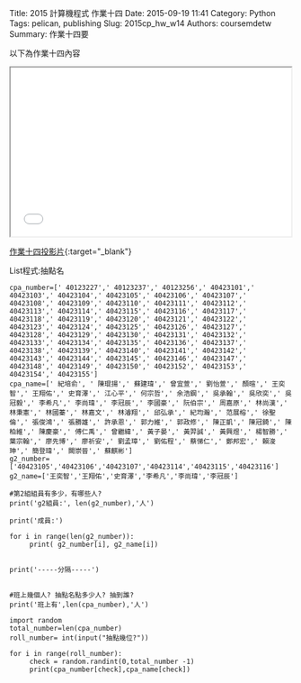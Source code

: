 Title: 2015 計算機程式 作業十四
Date: 2015-09-19 11:41
Category: Python
Tags: pelican, publishing
Slug: 2015cp_hw_w14
Authors: coursemdetw
Summary: 作業十四要

以下為作業十四內容

<iframe src="40423124_cp_w14_p.html" width="500" height="300"></iframe>

[作業十四投影片](40423124_cp_w8_p.html){:target="_blank"}

List程式:抽點名

    cpa_number=[' 40123227',' 40123237',' 40123256',' 40423101',' 40423103',' 40423104',' 40423105',' 40423106',' 40423107',' 40423108',' 40423109',' 40423110',' 40423111',' 40423112',' 40423113',' 40423114',' 40423115',' 40423116',' 40423117',' 40423118',' 40423119',' 40423120',' 40423121',' 40423122',' 40423123',' 40423124',' 40423125',' 40423126',' 40423127',' 40423128',' 40423129',' 40423130',' 40423131',' 40423132',' 40423133',' 40423134',' 40423135',' 40423136',' 40423137',' 40423138',' 40423139',' 40423140',' 40423141',' 40423142',' 40423143',' 40423144',' 40423145',' 40423146',' 40423147',' 40423148',' 40423149',' 40423150',' 40423152',' 40423153',' 40423154',' 40423155']
    cpa_name=[' 紀培俞', ' 陳琨揚',' 蘇建瑋',' 曾宜萱',' 劉怡萱',' 顏暄',' 王奕智',' 王翔佑',' 史育澤',' 江心平',' 何宗哲',' 余浩鋼',' 吳承翰',' 吳欣奕',' 吳冠毅',' 李希凡',' 李尚瑋',' 李冠辰',' 李國豪',' 阮伯宗',' 周嘉原',' 林尚漢',' 林秉憲',' 林國蓁',' 林嘉文',' 林濬翔',' 邱弘承',' 紀均瀚',' 范展榕',' 徐聖倫',' 張俊鴻',' 張勝雄',' 許承恩',' 郭力維',' 郭政修',' 陳正凱',' 陳冠錡',' 陳柏維',' 陳慶豪',' 傅仁禹',' 曾繼緯',' 黃子晏',' 黃羿誠',' 黃興煜',' 楊智勝',' 葉宗翰',' 廖先博',' 廖祈安',' 劉孟璋',' 劉佑程',' 蔡悌仁',' 鄭邦宏',' 賴浚珅',' 簡登瑋',' 闕崇晉',' 蘇麒彬']
    g2_number=['40423105','40423106','40423107','40423114','40423115','40423116']
    g2_name=['王奕智','王翔佑','史育澤','李希凡','李尚瑋','李冠辰']

    #第2組組員有多少，有哪些人?
    print('g2組員:', len(g2_number),'人')

    print('成員:')

    for i in range(len(g2_number)):
         print( g2_number[i], g2_name[i])


    print('-----分隔-----') 


    #班上幾個人? 抽點名點多少人? 抽到誰?
    print('班上有',len(cpa_number),'人')

    import random
    total_number=len(cpa_number)
    roll_number= int(input("抽點幾位?"))

    for i in range(roll_number):
         check = random.randint(0,total_number -1)
         print(cpa_number[check],cpa_name[check])

